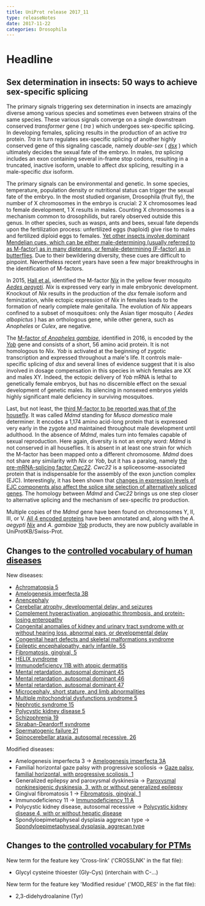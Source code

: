 ```yaml
---
title: UniProt release 2017_11
type: releaseNotes
date: 2017-11-22
categories: Drosophila
---
```


# Headline

## Sex determination in insects: 50 ways to achieve sex-specific splicing

The primary signals triggering sex determination in insects are amazingly diverse among various species and sometimes even between strains of the same species. These various signals converge on a single downstream conserved _transformer_ gene ( _tra_ ) which undergoes sex-specific splicing. In developing females, splicing results in the production of an active _tra_ protein. _Tra_ in turn regulates sex-specific splicing of another highly conserved gene of this signaling cascade, namely _double-sex_ ( [_dsx_](https://www.uniprot.org/uniprotkb?query=gene:dsx+AND+reviewed:true) ) which ultimately decides the sexual fate of the embryo. In males, _tra_ splicing includes an exon containing several in-frame stop codons, resulting in a truncated, inactive isoform, unable to affect _dsx_ splicing, resulting in a male-specific _dsx_ isoform.

The primary signals can be environmental and genetic. In some species, temperature, population density or nutritional status can trigger the sexual fate of the embryo. In the most studied organism, Drosophila (fruit fly), the number of X chromosomes in the embryo is crucial: 2 X chromosomes lead to female development, 1 X results in males. Counting X chromosomes is a mechanism common to drosophilids, but rarely observed outside this genus. In other species, such as wasps, ants and bees, sexual fate depends upon the fertilization process: unfertilized eggs (haploid) give rise to males and fertilized diploid eggs to females. [Yet other insects involve dominant Mendelian cues, which can be either male-determining (usually referred to as M-factor) as in many dipterans, or female-determining (F-factor) as in butterflies](https://www.ncbi.nlm.nih.gov/pubmed/24335049). Due to their bewildering diversity, these cues are difficult to pinpoint. Nevertheless recent years have seen a few major breakthroughs in the identification of M-factors.

In 2015, [Hall et al.](https://www.ncbi.nlm.nih.gov/pubmed/25999371) identified the M-factor [_Nix_](https://www.uniprot.org/uniprotkb/A0A0F6MY85) in the yellow fever mosquito [_Aedes aegypti_](https://www.uniprot.org/taxonomy/7159). _Nix_ is expressed very early in male embryonic development. Knockout of _Nix_ results in the production of the _dsx_ female isoform and feminization, while ectopic expression of _Nix_ in females leads to the formation of nearly complete male genitalia. The evolution of _Nix_ appears confined to a subset of mosquitoes: only the Asian tiger mosquito ( _Aedes albopictus_ ) has an orthologous gene, while other genera, such as _Anopheles_ or _Culex_, are negative.

The [M-factor of _Anopheles gambiae_](https://www.ncbi.nlm.nih.gov/pubmed/27365445), identified in 2016, is encoded by the [_Yob_](https://www.uniprot.org/uniprotkb/P0DP77) gene and consists of a short, 56 amino acid protein. It is not homologous to _Nix_. _Yob_ is activated at the beginning of zygotic transcription and expressed throughout a male's life. It controls male-specific splicing of _dsx_ and several lines of evidence suggest that it is also involved in dosage compensation in this species in which females are XX and males XY. Indeed, the ectopic delivery of _Yob_ mRNA is lethal to genetically female embryos, but has no discernible effect on the sexual development of genetic males. Its silencing in nonsexed embryos yields highly significant male deficiency in surviving mosquitoes.

Last, but not least, the [third M-factor to be reported was that of the housefly](https://www.ncbi.nlm.nih.gov/pubmed/28495751). It was called _Mdmd_ standing for _Musca domestica_ male determiner. It encodes a 1,174 amino acid-long protein that is expressed very early in the zygote and maintained throughout male development until adulthood. In the absence of _Mdmd_, males turn into females capable of sexual reproduction. Here again, diversity is not an empty word: _Mdmd_ is not conserved in all houseflies. It is absent in at least one strain for which the M-factor has been mapped onto a different chromosome. _Mdmd_ does not share any similarity with _Nix_ or _Yob_, but it has a paralog, namely [the pre-mRNA-splicing factor _Cwc22_](https://www.uniprot.org/uniprotkb/A0A1I8M2I8). _Cwc22_ is a spliceosome-associated protein that is indispensable for the assembly of the exon junction complex (EJC). Interestingly, it has been shown that [changes in expression levels of EJC components also affect the splice site selection of alternatively spliced genes](https://www.ncbi.nlm.nih.gov/pubmed/25476502). The homology between _Mdmd_ and _Cwc22_ brings us one step closer to alternative splicing and the mechanism of sex-specific _tra_ production.

Multiple copies of the _Mdmd_ gene have been found on chromosomes Y, II, III, or V. [All 4 encoded proteins](https://www.uniprot.org/uniprotkb?query=gene:mdmd+AND+reviewed:true) have been annotated and, along with the _A. aegypti_ [_Nix_](https://www.uniprot.org/uniprotkb/A0A0F6MY85) and _A. gambiae_ [_Yob_](https://www.uniprot.org/uniprotkb/P0DP77) products, they are now publicly available in UniProtKB/Swiss-Prot.

## Changes to the [controlled vocabulary of human diseases](https://ftp.uniprot.org/pub/databases/uniprot/current_release/knowledgebase/complete/docs/humdisease)

New diseases:

- [Achromatopsia 5](https://www.uniprot.org/diseases/DI-05080)
- [Amelogenesis imperfecta 3B](https://www.uniprot.org/diseases/DI-05066)
- [Anencephaly](https://www.uniprot.org/diseases/DI-05078)
- [Cerebellar atrophy, developmental delay, and seizures](https://www.uniprot.org/diseases/DI-05076)
- [Complement hyperactivation, angiopathic thrombosis, and protein-losing enteropathy](https://www.uniprot.org/diseases/DI-05079)
- [Congenital anomalies of kidney and urinary tract syndrome with or without hearing loss, abnormal ears, or developmental delay](https://www.uniprot.org/diseases/DI-05075)
- [Congenital heart defects and skeletal malformations syndrome](https://www.uniprot.org/diseases/DI-05064)
- [Epileptic encephalopathy, early infantile, 55](https://www.uniprot.org/diseases/DI-05060)
- [Fibromatosis, gingival, 5](https://www.uniprot.org/diseases/DI-05072)
- [HELIX syndrome](https://www.uniprot.org/diseases/DI-05081)
- [Immunodeficiency 11B with atopic dermatitis](https://www.uniprot.org/diseases/DI-05074)
- [Mental retardation, autosomal dominant 45](https://www.uniprot.org/diseases/DI-05061)
- [Mental retardation, autosomal dominant 46](https://www.uniprot.org/diseases/DI-05062)
- [Mental retardation, autosomal dominant 47](https://www.uniprot.org/diseases/DI-05063)
- [Microcephaly, short stature, and limb abnormalities](https://www.uniprot.org/diseases/DI-05065)
- [Multiple mitochondrial dysfunctions syndrome 5](https://www.uniprot.org/diseases/DI-05070)
- [Nephrotic syndrome 15](https://www.uniprot.org/diseases/DI-05067)
- [Polycystic kidney disease 5](https://www.uniprot.org/diseases/DI-05069)
- [Schizophrenia 19](https://www.uniprot.org/diseases/DI-05073)
- [Skraban-Deardorff syndrome](https://www.uniprot.org/diseases/DI-05071)
- [Spermatogenic failure 21](https://www.uniprot.org/diseases/DI-05077)
- [Spinocerebellar ataxia, autosomal recessive, 26](https://www.uniprot.org/diseases/DI-05068)

Modified diseases:

- Amelogenesis imperfecta 3 -&gt; [Amelogenesis imperfecta 3A](https://www.uniprot.org/diseases/DI-00093)
- Familial horizontal gaze palsy with progressive scoliosis -&gt; [Gaze palsy, familial horizontal, with progressive scoliosis, 1](https://www.uniprot.org/diseases/DI-01576)
- Generalized epilepsy and paroxysmal dyskinesia -&gt; [Paroxysmal nonkinesigenic dyskinesia, 3, with or without generalized epilepsy](https://www.uniprot.org/diseases/DI-00503)
- Gingival fibromatosis 1 -&gt; [Fibromatosis, gingival, 1](https://www.uniprot.org/diseases/DI-01662)
- Immunodeficiency 11 -&gt; [Immunodeficiency 11 A](https://www.uniprot.org/diseases/DI-03761)
- Polycystic kidney disease, autosomal recessive -&gt; [Polycystic kidney disease 4, with or without hepatic disease](https://www.uniprot.org/diseases/DI-00927)
- Spondyloepimetaphyseal dysplasia aggrecan type -&gt; [Spondyloepimetaphyseal dysplasia, aggrecan type](https://www.uniprot.org/diseases/DI-02539)

## Changes to the [controlled vocabulary for PTMs](https://ftp.uniprot.org/pub/databases/uniprot/current_release/knowledgebase/complete/docs/ptmlist)

New term for the feature key 'Cross-link' ('CROSSLNK' in the flat file):

- Glycyl cysteine thioester (Gly-Cys) (interchain with C-...)

New term for the feature key 'Modified residue' ('MOD_RES' in the flat file):

- 2,3-didehydroalanine (Tyr)
